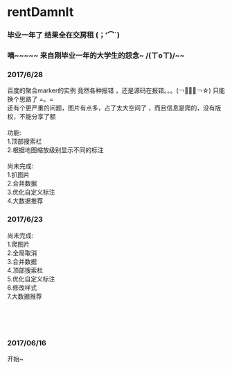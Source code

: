 # rentDamnIt

### 毕业一年了 结果全在交房租 (；′⌒`)

### 嘀~~~~~ 来自刚毕业一年的大学生的怨念~ /(ㄒoㄒ)/~~ 

### 2017/6/28
百度的聚合marker的实例 竟然各种报错 ，还是源码在报错。。。(￢︿̫̿￢☆)  只能换个思路了 =。= <br>
还有个更严重的问题，图片有点多，占了太大空间了 ，而且信息是爬的，没有版权，不能分享了额<br>
 <br>
功能: <br>
1.顶部搜索栏 <br>
2.根据地图缩放级别显示不同的标注 <br>
 <br>
尚未完成: <br>
1.扒图片 <br>
2.合并数据 <br>
3.优化自定义标注 <br>
4.大数据推荐 <br>

### 2017/6/23
尚未完成: <br>
1.爬图片 <br>
2.全局取消 <br>
3.合并数据 <br>
4.顶部搜索栏 <br>
5.优化自定义标注 <br>
6.修改样式 <br>
7.大数据推荐 <br>

<br>
<br>
<br>

### 2017/06/16
开始~


<br>
<br>
<br>
